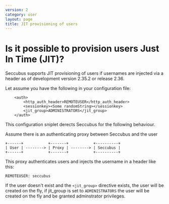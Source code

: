 ```yaml
---
version: 2
category: user
layout: page
title: JIT provisioning of users
---
```

# Is it possible to provision users Just In Time (JIT)?

Seccubus supports JIT provisioning of users if usernames are injected via a header as of development version 2.35.2 or release 2.36.

Let assume you have the following in your configuration file:

```
    <auth>
        <http_auth_header>REMOTEUSER</http_auth_header>
        <sessionkey><Some randomString></sessionkey>
        <jit_group>ADMINISTRATORS</jit_group>
    </auth>
```

This configuration sniplet derects Seccubus for the following behaviour.

Assume there is an authenticating proxy between Seccubus and the user

```
+------+           +-------+           +----------+
| User | --------> | Proxy | --------> | Seccubus |
+------+           +-------+           +----------+
```

This proxy authenticates users and injects the username in a header like this:

```
REMOTEUSER: seccubus
```

If the user doesn't exist and the `<jit_group>` directive exists, the user will be created on the fly, if jit_group is set to `ADMINISTRATORS` the user will be created on the fly and be granted adminstrator privileges.